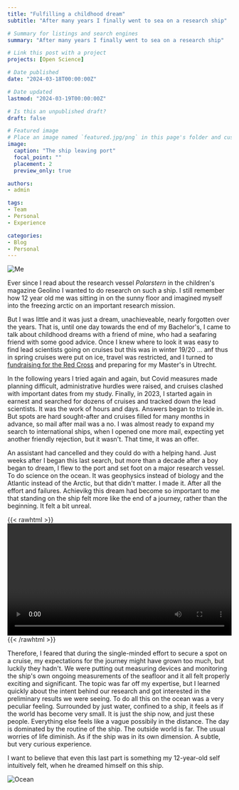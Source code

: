 ```yaml
---
title: "Fulfilling a childhood dream"
subtitle: "After many years I finally went to sea on a research ship"

# Summary for listings and search engines
summary: "After many years I finally went to sea on a research ship"

# Link this post with a project
projects: [Open Science]

# Date published
date: "2024-03-18T00:00:00Z"

# Date updated
lastmod: "2024-03-19T00:00:00Z"

# Is this an unpublished draft?
draft: false

# Featured image
# Place an image named `featured.jpg/png` in this page's folder and customize its options here.
image:
  caption: "The ship leaving port"
  focal_point: ""
  placement: 2
  preview_only: true

authors:
- admin

tags:
- Team
- Personal
- Experience

categories:
- Blog
- Personal
---
```


![Me](me.jpg "Me, on a research ship, on the Atlantic")

Ever since I read about the research vessel *Polarstern* in the children's magazine Geolino I wanted to do research on such a ship. I still remember how 12 year old me was sitting in on the sunny floor and imagined myself into the freezing arctic on an important research mission.

But I was little and it was just a dream, unachieveable, nearly forgotten over the years. That is, until one day towards the end of my Bachelor's, I came to talk about childhood dreams with a friend of mine, who had a seafaring friend with some good advice. Once I knew where to look it was easy to find lead scientists going on cruises but this was in winter 19/20 ... anf thus in spring cruises were put on ice, travel was restricted, and I turned to [fundraising for the Red Cross](https://felixschweigkofler.com/post/fundraising) and preparing for my Master's in Utrecht.

In the following years I tried again and again, but Covid measures made planning difficult, administrative hurdles were raised, and cruises clashed with important dates from my study. Finally, in 2023, I started again in earnest and searched for dozens of cruises and tracked down the lead scientists. It was the work of hours and days. Answers began to trickle in. But spots are hard sought-after and cruises filled for many months in advance, so mail after mail was a no. I was almost ready to expand my search to international ships, when I opened one more mail, expecting yet another friendly rejection, but it wasn't. That time, it was an offer.

An assistant had cancelled and they could do with a helping hand. Just weeks after I began this last search, but more than a decade after a boy began to dream, I flew to the port and set foot on a major research vessel. To do science on the ocean. It was geophysics instead of biology and the Atlantic instead of the Arctic, but that didn't matter. I made it. After all the effort and failures. Achievikg this dream had become so important to me that standing on the ship felt more like the end of a journey, rather than the beginning. It felt a bit unreal.

{{< rawhtml >}} 
<video width=100% controls autoplay>
    <source src="ship.mp4" type="video/mp4">
    Your browser does not support the video tag. 
</video>
{{< /rawhtml >}}


Therefore, I feared that during the single-minded effort to secure a spot on a cruise, my expectations for the journey might have grown too much, but luckily they hadn't. We were putting out measuring devices and monitoring the ship's own ongoing measurements of the seafloor and it all felt properly exciting and significant. The topic was far off my expertise, but I learned quickly about the intent behind our research and got interested in the preliminary results we were seeing. To do all this on the ocean was a very peculiar feeling. Surrounded by just water, confined to a ship, it feels as if the world has become very small. It is just the ship now, and just these people. Everything else feels like a vague possibily in the distance. The day is dominated by the routine of the ship. The outside world is far. The usual worries of life diminish. As if the ship was in its own dimension. A subtle, but very curious experience.

I want to believe that even this last part is something my 12-year-old self intuitively felt, when he dreamed himself on this ship.

![Ocean](ocean.jpg "An attemtp to convey the feeling of the ocean-dimension")
